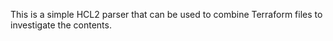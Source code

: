 This is a simple HCL2 parser that can be used to combine Terraform files to investigate the contents.